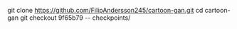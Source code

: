 git clone https://github.com/FilipAndersson245/cartoon-gan.git
cd cartoon-gan
git checkout 9f65b79 -- checkpoints/

